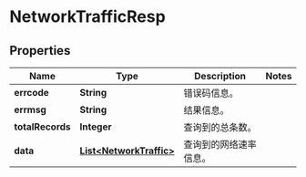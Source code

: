 
# NetworkTrafficResp

## Properties
Name | Type | Description | Notes
------------ | ------------- | ------------- | -------------
**errcode** | **String** | 错误码信息。 | 
**errmsg** | **String** | 结果信息。 | 
**totalRecords** | **Integer** | 查询到的总条数。 | 
**data** | [**List&lt;NetworkTraffic&gt;**](NetworkTraffic.md) | 查询到的网络速率信息。 | 



